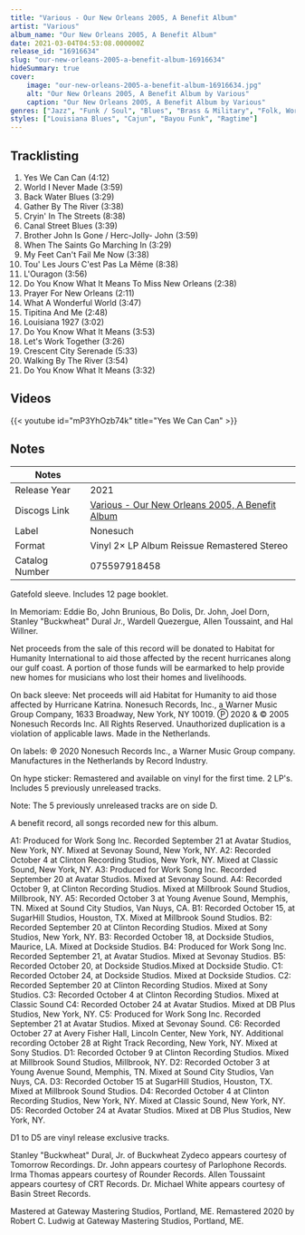 ```yaml
---
title: "Various - Our New Orleans 2005, A Benefit Album"
artist: "Various"
album_name: "Our New Orleans 2005, A Benefit Album"
date: 2021-03-04T04:53:08.000000Z
release_id: "16916634"
slug: "our-new-orleans-2005-a-benefit-album-16916634"
hideSummary: true
cover:
    image: "our-new-orleans-2005-a-benefit-album-16916634.jpg"
    alt: "Our New Orleans 2005, A Benefit Album by Various"
    caption: "Our New Orleans 2005, A Benefit Album by Various"
genres: ["Jazz", "Funk / Soul", "Blues", "Brass & Military", "Folk, World, & Country"]
styles: ["Louisiana Blues", "Cajun", "Bayou Funk", "Ragtime"]
---
```


## Tracklisting
1. Yes We Can Can (4:12)
2. World I Never Made (3:59)
3. Back Water Blues (3:29)
4. Gather By The River (3:38)
5. Cryin' In The Streets (8:38)
6. Canal Street Blues (3:39)
7. Brother John Is Gone / Herc-Jolly- John (3:59)
8. When The Saints Go Marching In (3:29)
9. My Feet Can't Fail Me Now (3:38)
10. Tou' Les Jours C'est Pas La Même (8:38)
11. L'Ouragon (3:56)
12. Do You Know What It Means To Miss New Orleans (2:38)
13. Prayer For New Orleans (2:11)
14. What A Wonderful World (3:47)
15. Tipitina And Me (2:48)
16. Louisiana 1927 (3:02)
17. Do You Know What It Means (3:53)
18. Let's Work Together (3:26)
19. Crescent City Serenade (5:33)
20. Walking By The River (3:54)
21. Do You Know What It Means (3:32)




## Videos
{{< youtube id="mP3YhOzb74k" title="Yes We Can Can" >}}

## Notes
| Notes          |             |
| ---------------| ----------- |
| Release Year   | 2021 |
| Discogs Link   | [Various - Our New Orleans 2005, A Benefit Album](https://www.discogs.com/release/16916634-Various-Our-New-Orleans-2005-A-Benefit-Album) |
| Label          | Nonesuch |
| Format         | Vinyl 2× LP Album Reissue Remastered Stereo |
| Catalog Number | 075597918458 |

Gatefold sleeve. Includes 12 page booklet.

In Memoriam: Eddie Bo, John Brunious, Bo Dolis, Dr. John, Joel Dorn, Stanley "Buckwheat" Dural Jr., Wardell Quezergue, Allen Toussaint, and Hal Willner.
 
Net proceeds from the sale of this record will be donated to Habitat for Humanity International to aid those affected by the recent hurricanes along our gulf coast. A portion of those funds will be earmarked to help provide new homes for musicians who lost their homes and livelihoods.

On back sleeve:
Net proceeds will aid Habitat for Humanity to aid those affected by Hurricane Katrina.
Nonesuch Records, Inc., a Warner Music Group Company, 1633 Broadway, New York, NY 10019.
Ⓟ 2020 & © 2005 Nonesuch Records Inc. All Rights Reserved. Unauthorized duplication is a violation of applicable laws. Made in the Netherlands.

On labels: 
℗ 2020 Nonesuch Records Inc., a Warner Music Group company. Manufactures in the Netherlands by Record Industry.

On hype sticker:
Remastered and available on vinyl for the first time. 2 LP's. Includes 5 previously unreleased tracks.

Note: The 5 previously unreleased tracks are on side D.

A benefit record, all songs recorded new for this album. 

A1: Produced for Work Song Inc. Recorded September 21 at Avatar Studios, New York, NY. Mixed at Sevonay Sound, New York, NY.
A2: Recorded October 4 at Clinton Recording Studios, New York, NY. Mixed at Classic Sound, New York, NY.
A3: Produced for Work Song Inc. Recorded September 20 at Avatar Studios. Mixed at Sevonay Sound.
A4: Recorded October 9, at Clinton Recording Studios. Mixed at Millbrook Sound Studios, Millbrook, NY.
A5: Recorded October 3 at Young Avenue Sound, Memphis, TN. Mixed at Sound City Studios, Van Nuys, CA.
B1: Recorded October 15, at SugarHill Studios, Houston, TX. Mixed at Millbrook Sound Studios.
B2: Recorded September 20 at Clinton Recording Studios. Mixed at Sony Studios, New York, NY.
B3: Recorded October 18, at Dockside Studios, Maurice, LA. Mixed at Dockside Studios.
B4: Produced for Work Song Inc. Recorded September 21, at Avatar Studios. Mixed at Sevonay Studios.
B5: Recorded October 20, at Dockside Studios.Mixed at Dockside Studio.
C1: Recorded October 24, at Dockside Studios. Mixed at Dockside Studios.
C2: Recorded September 20 at Clinton Recording Studios. Mixed at Sony Studios.
C3: Recorded October 4 at Clinton Recording Studios. Mixed at Classic Sound
C4: Recorded October 24 at Avatar Studios. Mixed at DB Plus Studios, New York, NY.
C5: Produced for Work Song Inc. Recorded September 21 at Avatar Studios. Mixed at Sevonay Sound.
C6: Recorded October 27 at Avery Fisher Hall, Lincoln Center, New York, NY. Additional recording October 28 at Right Track Recording, New York, NY. Mixed at Sony Studios.
D1: Recorded October 9 at Clinton Recording Studios. Mixed at Millbrook Sound Studios, Millbrook, NY.
D2: Recorded October 3 at Young Avenue Sound, Memphis, TN. Mixed at Sound City Studios, Van Nuys, CA.
D3: Recorded October 15 at SugarHill Studios, Houston, TX. Mixed at Millbrook Sound Studios.
D4: Recorded October 4 at Clinton Recording Studios, New York, NY. Mixed at Classic Sound, New York, NY.
D5: Recorded October 24 at Avatar Studios. Mixed at DB Plus Studios, New York, NY.

D1 to D5 are vinyl release exclusive tracks.

Stanley "Buckwheat" Dural, Jr. of Buckwheat Zydeco appears courtesy of Tomorrow Recordings.
Dr. John appears courtesy of Parlophone Records.
Irma Thomas appears courtesy of Rounder Records.
Allen Toussaint appears courtesy of CRT Records.
Dr. Michael White appears courtesy of Basin Street Records.

Mastered at Gateway Mastering Studios, Portland, ME.
Remastered 2020 by Robert C. Ludwig at Gateway Mastering Studios, Portland, ME.
